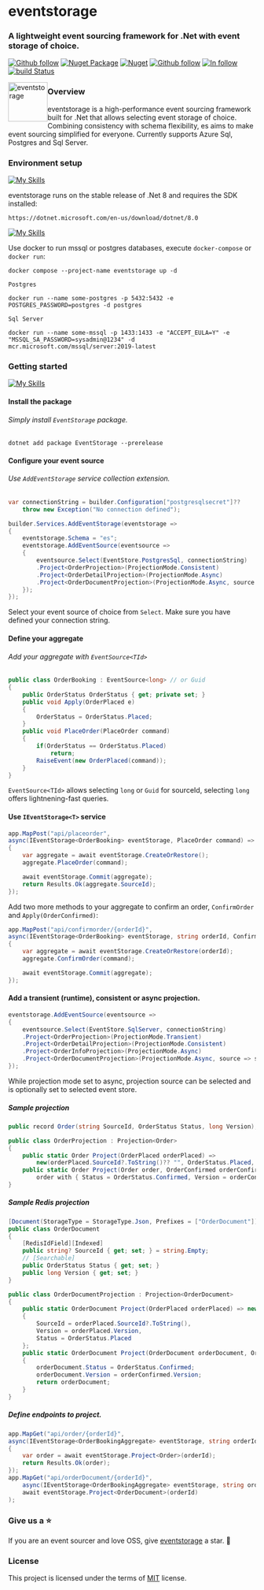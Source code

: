 # eventstorage

### A lightweight event sourcing framework for .Net with event storage of choice.

[![Github follow](https://img.shields.io/badge/follow-eventstorage-bf9136?logo=github)](https://github.com/eventstorage)
[![Nuget Package](https://badgen.net/nuget/v/eventstorage)](https://www.nuget.org/packages/eventstorage)
[![Nuget](https://badgen.net/nuget/dt/eventstorage)](https://www.nuget.org/packages/eventstorage)
[![Github follow](https://img.shields.io/badge/give_us_a-⭐-yellow?logo=github)](https://github.com/eventstorage/eventstorage)
[![In follow](https://img.shields.io/badge/follow-LinkedIn-blue?logo=linkedin)](https://www.linkedin.com/in/sarwansurchi/)
[![build Status](https://dev.azure.com/eventstorage/eventstorage/_apis/build/status%2Feventstorage?branchName=main&label=azure%20pipes)](https://dev.azure.com/eventstorage/eventstorage/_build/latest?definitionId=1&branchName=main)

<div align="left">
    <img src=".assets/es.png" width="80" height="80" style="float:left;" alt="eventstorage">
</div>

### Overview

eventstorage is a high-performance event sourcing framework built for .Net that allows selecting event storage of choice. Combining consistency with schema flexibility, es aims to make event sourcing simplified for everyone. Currently supports Azure Sql, Postgres and Sql Server.

### Environment setup

[![My Skills](https://skillicons.dev/icons?i=dotnet)](https://dotnet.microsoft.com/en-us/download/dotnet/8.0)

eventstorage runs on the stable release of .Net 8 and requires the SDK installed:

    https://dotnet.microsoft.com/en-us/download/dotnet/8.0

[![My Skills](https://skillicons.dev/icons?i=docker)](https://dotnet.microsoft.com/en-us/download/dotnet/8.0)

Use docker to run mssql or postgres databases, execute `docker-compose` or `docker run`:

    docker compose --project-name eventstorage up -d

`Postgres`

    docker run --name some-postgres -p 5432:5432 -e POSTGRES_PASSWORD=postgres -d postgres

`Sql Server`

    docker run --name some-mssql -p 1433:1433 -e "ACCEPT_EULA=Y" -e "MSSQL_SA_PASSWORD=sysadmin@1234" -d mcr.microsoft.com/mssql/server:2019-latest

### Getting started

[![My Skills](https://skillicons.dev/icons?i=vscode)](https://dotnet.microsoft.com/en-us/download/dotnet/8.0)
#### Install the package

###### Simply install `EventStorage` package.

    dotnet add package EventStorage --prerelease

#### Configure your event source

###### Use `AddEventStorage` service collection extension.

```csharp
var connectionString = builder.Configuration["postgresqlsecret"]??
    throw new Exception("No connection defined");

builder.Services.AddEventStorage(eventstorage =>
{
    eventstorage.Schema = "es";
    eventstorage.AddEventSource(eventsource =>
    {
        eventsource.Select(EventStore.PostgresSql, connectionString)
        .Project<OrderProjection>(ProjectionMode.Consistent)
        .Project<OrderDetailProjection>(ProjectionMode.Async)
        .Project<OrderDocumentProjection>(ProjectionMode.Async, source => source.Redis(conn));
    });
});
```

Select your event source of choice from `Select`.
Make sure you have defined your connection string.

#### Define your aggregate
###### Add your aggregate with `EventSource<TId>`

```csharp
public class OrderBooking : EventSource<long> // or Guid
{
    public OrderStatus OrderStatus { get; private set; }
    public void Apply(OrderPlaced e)
    {
        OrderStatus = OrderStatus.Placed;
    }
    public void PlaceOrder(PlaceOrder command)
    {
        if(OrderStatus == OrderStatus.Placed)
            return;
        RaiseEvent(new OrderPlaced(command));
    }
}
```
`EventSource<TId>` allows selecting `long` or `Guid` for sourceId, selecting `long` offers lightnening-fast queries. 

#### Use `IEventStorage<T>` service

```csharp
app.MapPost("api/placeorder", 
async(IEventStorage<OrderBooking> eventStorage, PlaceOrder command) =>
{
    var aggregate = await eventStorage.CreateOrRestore();
    aggregate.PlaceOrder(command);

    await eventStorage.Commit(aggregate);
    return Results.Ok(aggregate.SourceId);
});
```

Add two more methods to your aggregate to confirm an order, `ConfirmOrder` and `Apply(OrderConfirmed)`:

```csharp
app.MapPost("api/confirmorder/{orderId}", 
async(IEventStorage<OrderBooking> eventStorage, string orderId, ConfirmOrder command) =>
{
    var aggregate = await eventStorage.CreateOrRestore(orderId);
    aggregate.ConfirmOrder(command);

    await eventStorage.Commit(aggregate);
});
```

#### Add a transient (runtime), consistent or async projection.

```csharp
eventstorage.AddEventSource(eventsource =>
{
    eventsource.Select(EventStore.SqlServer, connectionString)
    .Project<OrderProjection>(ProjectionMode.Transient)
    .Project<OrderDetailProjection>(ProjectionMode.Consistent)
    .Project<OrderInfoProjection>(ProjectionMode.Async)
    .Project<OrderDocumentProjection>(ProjectionMode.Async, source => source.Redis(conn));
});
```
While projection mode set to async, projection source can be selected and is optionally set to selected event store.

##### Sample projection
```csharp
public record Order(string SourceId, OrderStatus Status, long Version);

public class OrderProjection : Projection<Order>
{
    public static Order Project(OrderPlaced orderPlaced) => 
        new(orderPlaced.SourceId?.ToString()?? "", OrderStatus.Placed, orderPlaced.Version);
    public static Order Project(Order order, OrderConfirmed orderConfirmed) =>
        order with { Status = OrderStatus.Confirmed, Version = orderConfirmed.Version };
}
```
##### Sample Redis projection
```csharp
[Document(StorageType = StorageType.Json, Prefixes = ["OrderDocument"])]
public class OrderDocument
{
    [RedisIdField][Indexed]
    public string? SourceId { get; set; } = string.Empty;
    // [Searchable]
    public OrderStatus Status { get; set; }
    public long Version { get; set; }
}

public class OrderDocumentProjection : Projection<OrderDocument>
{
    public static OrderDocument Project(OrderPlaced orderPlaced) => new()
    {
        SourceId = orderPlaced.SourceId?.ToString(),
        Version = orderPlaced.Version,
        Status = OrderStatus.Placed
    };
    public static OrderDocument Project(OrderDocument orderDocument, OrderConfirmed orderConfirmed)
    {
        orderDocument.Status = OrderStatus.Confirmed;
        orderDocument.Version = orderConfirmed.Version;
        return orderDocument;
    }
}
```

##### Define endpoints to project.
```csharp
app.MapGet("api/order/{orderId}",
async(IEventStorage<OrderBookingAggregate> eventStorage, string orderId) =>
{
    var order = await eventStorage.Project<Order>(orderId);
    return Results.Ok(order);
});
app.MapGet("api/orderDocument/{orderId}",
    async(IEventStorage<OrderBookingAggregate> eventStorage, string orderId) =>
    await eventStorage.Project<OrderDocument>(orderId)
);
```

### Give us a ⭐
If you are an event sourcer and love OSS, give [eventstorage](https://github.com/eventstorage/eventstorage) a star. :purple_heart:

### License

This project is licensed under the terms of [MIT](https://github.com/eventstorage/eventstorage/blob/main/LICENSE) license.
